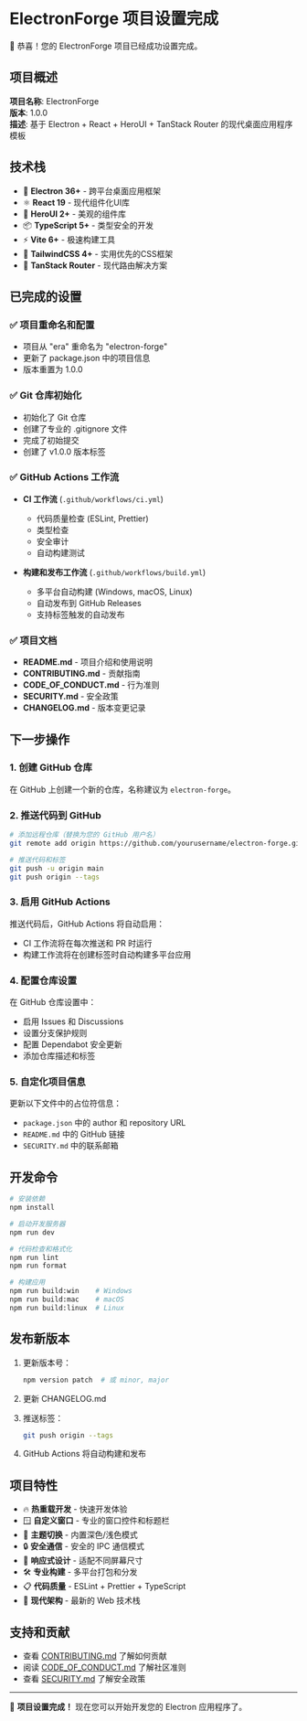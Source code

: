 # ElectronForge 项目设置完成

🎉 恭喜！您的 ElectronForge 项目已经成功设置完成。

## 项目概述

**项目名称**: ElectronForge  
**版本**: 1.0.0  
**描述**: 基于 Electron + React + HeroUI + TanStack Router 的现代桌面应用程序模板

## 技术栈

- 🚀 **Electron 36+** - 跨平台桌面应用框架
- ⚛️ **React 19** - 现代组件化UI库
- 🎨 **HeroUI 2+** - 美观的组件库
- 📦 **TypeScript 5+** - 类型安全的开发
- ⚡ **Vite 6+** - 极速构建工具
- 🎨 **TailwindCSS 4+** - 实用优先的CSS框架
- 🚦 **TanStack Router** - 现代路由解决方案

## 已完成的设置

### ✅ 项目重命名和配置
- 项目从 "era" 重命名为 "electron-forge"
- 更新了 package.json 中的项目信息
- 版本重置为 1.0.0

### ✅ Git 仓库初始化
- 初始化了 Git 仓库
- 创建了专业的 .gitignore 文件
- 完成了初始提交
- 创建了 v1.0.0 版本标签

### ✅ GitHub Actions 工作流
- **CI 工作流** (`.github/workflows/ci.yml`)
  - 代码质量检查 (ESLint, Prettier)
  - 类型检查
  - 安全审计
  - 自动构建测试

- **构建和发布工作流** (`.github/workflows/build.yml`)
  - 多平台自动构建 (Windows, macOS, Linux)
  - 自动发布到 GitHub Releases
  - 支持标签触发的自动发布

### ✅ 项目文档
- **README.md** - 项目介绍和使用说明
- **CONTRIBUTING.md** - 贡献指南
- **CODE_OF_CONDUCT.md** - 行为准则
- **SECURITY.md** - 安全政策
- **CHANGELOG.md** - 版本变更记录

## 下一步操作

### 1. 创建 GitHub 仓库

在 GitHub 上创建一个新的仓库，名称建议为 `electron-forge`。

### 2. 推送代码到 GitHub

```bash
# 添加远程仓库（替换为您的 GitHub 用户名）
git remote add origin https://github.com/yourusername/electron-forge.git

# 推送代码和标签
git push -u origin main
git push origin --tags
```

### 3. 启用 GitHub Actions

推送代码后，GitHub Actions 将自动启用：
- CI 工作流将在每次推送和 PR 时运行
- 构建工作流将在创建标签时自动构建多平台应用

### 4. 配置仓库设置

在 GitHub 仓库设置中：
- 启用 Issues 和 Discussions
- 设置分支保护规则
- 配置 Dependabot 安全更新
- 添加仓库描述和标签

### 5. 自定化项目信息

更新以下文件中的占位符信息：
- `package.json` 中的 author 和 repository URL
- `README.md` 中的 GitHub 链接
- `SECURITY.md` 中的联系邮箱

## 开发命令

```bash
# 安装依赖
npm install

# 启动开发服务器
npm run dev

# 代码检查和格式化
npm run lint
npm run format

# 构建应用
npm run build:win    # Windows
npm run build:mac    # macOS
npm run build:linux  # Linux
```

## 发布新版本

1. 更新版本号：
   ```bash
   npm version patch  # 或 minor, major
   ```

2. 更新 CHANGELOG.md

3. 推送标签：
   ```bash
   git push origin --tags
   ```

4. GitHub Actions 将自动构建和发布

## 项目特性

- 🔥 **热重载开发** - 快速开发体验
- 🪟 **自定义窗口** - 专业的窗口控件和标题栏
- 🌙 **主题切换** - 内置深色/浅色模式
- 🔒 **安全通信** - 安全的 IPC 通信模式
- 📱 **响应式设计** - 适配不同屏幕尺寸
- 🛠️ **专业构建** - 多平台打包和分发
- 📋 **代码质量** - ESLint + Prettier + TypeScript
- 🚀 **现代架构** - 最新的 Web 技术栈

## 支持和贡献

- 查看 [CONTRIBUTING.md](./CONTRIBUTING.md) 了解如何贡献
- 阅读 [CODE_OF_CONDUCT.md](./CODE_OF_CONDUCT.md) 了解社区准则
- 查看 [SECURITY.md](./SECURITY.md) 了解安全政策

---

🎊 **项目设置完成！** 现在您可以开始开发您的 Electron 应用程序了。